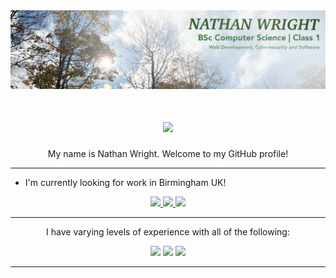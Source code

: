<img src="LinkedIn_Background.JPG" alt="Banner of a developer sitting in front of a desk">

<h1 align="center">
    <img src="https://readme-typing-svg.herokuapp.com/?font=Inter&size=48&center=true&vCenter=true&width=500&height=70&color=337722&duration=4000&lines=Welcome!;" />
</h1>

<p align="center">My name is Nathan Wright. Welcome to my GitHub profile!</p>
<hr>
<ul>
  <li>I'm currently looking for work in Birmingham UK! </li>
</ul>
<div align="center">
  <a href="NathanTWright@me.com">
    <img src="https://img.shields.io/badge/email_me!-337722?style=for-the-badge" />
  </a>
  <a href="https://www.linkedin.com/in/nathan-wright-151a69288/" target="_blank">
    <img src="https://img.shields.io/badge/visit_my_LinkedIn!-337722?style=for-the-badge" target="_blank" />
  </a>
  <a href="" target="_blank">
    <img src="https://img.shields.io/badge/peek_at_my_cv!-337722?style=for-the-badge" target="_blank" />
  </a>
</div>
<hr>

<p align="center">
  I have varying levels of experience with all of the following:
</p>

<p align="center">
  <img src="https://skillicons.dev/icons?i=py,html,css,js,vue,bootstrap,godot,mysql,postman,git,wordpress,kubernetes,docker,haskell,java" />
  <img src="https://skillicons.dev/icons?i=vscode,github,latex,linux,ubuntu,windows,idea" />
  <img src="https://skillicons.dev/icons?i=linkedin,instagram,gmail,discord" />
</p>
<hr>

<!--
**nathantwright/nathantwright** is a ✨ _special_ ✨ repository because its `README.md` (this file) appears on your GitHub profile.

Here are some ideas to get you started:

- 🔭 I’m currently working on ...
- 🌱 I’m currently learning ...
- 👯 I’m looking to collaborate on ...
- 🤔 I’m looking for help with ...
- 💬 Ask me about ...
- 📫 How to reach me: ...
- 😄 Pronouns: ...
- ⚡ Fun fact: ...
-->
